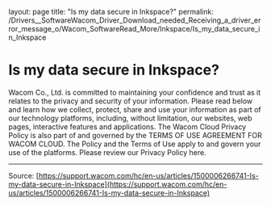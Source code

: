 layout: page
title: "Is my data secure in Inkspace?"
permalink: /Drivers__SoftwareWacom_Driver_Download_needed_Receiving_a_driver_error_message_o/Wacom_SoftwareRead_More/Inkspace/Is_my_data_secure_in_Inkspace

# Is my data secure in Inkspace?

Wacom Co., Ltd. is committed to maintaining your confidence and trust as it relates to the privacy and security of your information. Please read below and learn how we collect, protect, share and use your information as part of our technology platforms, including, without limitation, our websites, web pages, interactive features and applications. The Wacom Cloud Privacy Policy is also part of and governed by the TERMS OF USE AGREEMENT FOR WACOM CLOUD. The Policy and the Terms of Use apply to and govern your use of the platforms. Please review our Privacy Policy here.

---
Source: [https://support.wacom.com/hc/en-us/articles/1500006266741-Is-my-data-secure-in-Inkspace](https://support.wacom.com/hc/en-us/articles/1500006266741-Is-my-data-secure-in-Inkspace)
